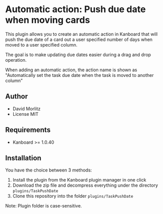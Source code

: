 Automatic action: Push due date when moving cards
=================================================

This plugin allows you to create an automatic action in Kanboard that will push the due date of a card
out a user specified number of days when moved to a user specified column.

The goal is to make updating due dates easier during a drag and drop operation.

When adding an automatic action, the action name is shown as
"Automatically set the task due date when the task is moved to another column"

Author
------

- David Morlitz
- License MIT

Requirements
------------

- Kanboard >= 1.0.40

Installation
------------

You have the choice between 3 methods:

1. Install the plugin from the Kanboard plugin manager in one click
2. Download the zip file and decompress everything under the directory `plugins/TaskPushDate`
3. Clone this repository into the folder `plugins/TaskPushDate`

Note: Plugin folder is case-sensitive.
